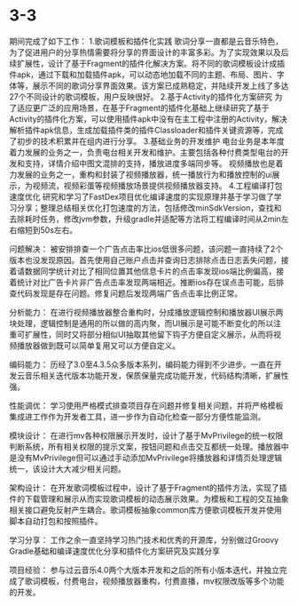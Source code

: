 # 3-3
期间完成了如下工作：
1.歌词模板和插件化实践
歌词分享一直都是云音乐特色，为了促进用户的分享热情需要将分享的界面设计的丰富多彩。为了实现效果以及后续扩展性，设计了基于Fragment的插件化解决方案。将不同的歌词模板设计成插件apk，通过下载和加载插件apk，可以动态地加载不同的主题、布局、图片、字体等，展示不同的歌词分享界面效果。该方案已成熟稳定，并陆续开发上线了多达27个不同设计的歌词模板，用户反映很好。
2.基于Activity的插件化方案研究
为了适应更广泛的应用场景，在基于Fragment的插件化基础上继续研究了基于Activity的插件化方案，可以使用插件apk中没有在主工程中注册的Activity，解决解析插件apk信息，生成加载插件类的插件Classloader和插件关键资源等，完成了初步的技术积累并在组内进行分享。
3.基础业务的开发维护
电台业务是本年度着力发展的业务之一，负责电台相关开发和维护。主要包括各种付费类型电台的开发和支持，详情介绍中图文混排的支持，播放进度多端同步等。
视频播放也是着力发展的业务之一，重构和封装了视频播放器，统一播放行为和播放控制的ui展示，为视频流，视频彩蛋等视频播放场景提供视频播放器支持。
4.工程编译打包速度优化
研究和学习了FastDex项目优化编译速度的实现原理并基于学习做了学习分享；整理总结相关优化打包速度的方法，包括修改minSdkVersion，查找和去除耗时任务，修改jvm参数，升级gradle并适配等方法将工程编译时间从2min左右缩短到50s左右。

问题解决：
被安排排查一个广告点击率比ios低很多问题，该问题一直持续了2个版本也没发现原因。首先使用自己账户点击并查询日志排除点击日志丢失问题，接着请数据同学统计对比了相同位置其他信息卡片的点击率发现ios端比例偏高，接着统计对比广告卡片非广告点击率发现两端相近。推断ios存在误点击可能，后排查代码发现是存在问题。修复问题后发现两端广告点击率比例正常。

分析能力：
在进行视频播放器整合重构时，分成播放逻辑控制和播放器UI展示两块处理，逻辑控制是通用的所以做的高内聚，而UI展示是可能不断变化的所以注重可扩展性，同时又将部分相似UI抽取其他留下钩子方便自定义展示，从而将视频播放器做到既可以简单复用又可以方便自定义。

编码能力：
历经了3.0至4.3.5众多版本系列，编码能力得到不少进步。一直在开发云音乐相关迭代版本功能开发，保质保量完成功能开发，代码结构清晰，扩展性强。

性能调优：
学习使用严格模式排查项目存在问题并修复相关问题，并将严格模板集成进工作作为开发者工具，进一步作为自动化检查一部分方便性能监测。

模块设计：
在进行mv各种权限展示开发时，设计了基于MvPrivilege的统一权限判断系统，所有相关权限的提示文案，按钮问题和点击交互都统一处理。播放器中是没有MvPrivilege但可以通过手动添加MvPrivilege将播放器和详情页处理逻辑统一，该设计大大减少相关问题。

架构设计：
在开发歌词模板过程中，设计了基于Fragment的插件方法，实现了插件的下载管理和展示从而实现歌词模板的动态展示效果。为模板和工程的交互抽象相关接口避免反射产生耦合。歌词模板抽象common库方便歌词模板开发并使用脚本自动打包和按照插件。

学习分享：
工作之余一直坚持学习热门技术和优秀的开源库，分别做过Groovy Gradle基础和编译速度优化分享和插件化方案研究及实践分享

项目经验：
参与过云音乐4.0两个大版本开发和之后的所有小版本迭代，并独立完成了歌词模板，付费电台，视频播放器重构，付费直播，mv权限改版等多个功能的开发。


